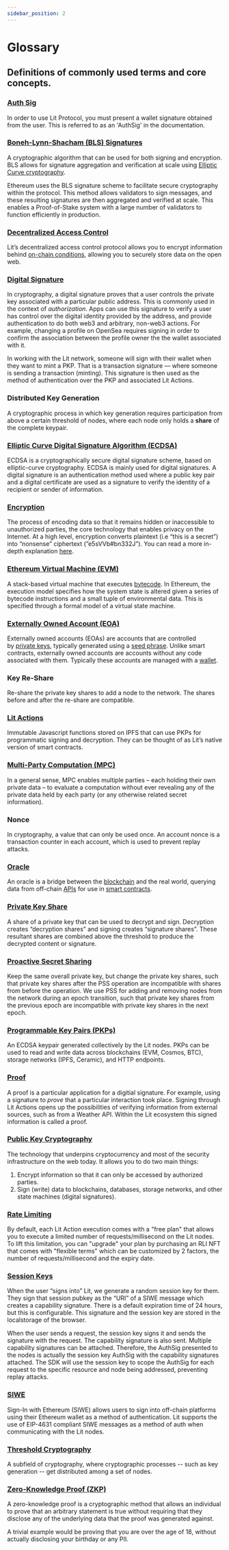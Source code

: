 ```yaml
---
sidebar_position: 2
---
```


# Glossary

## Definitions of commonly used terms and core concepts.

### **[Auth Sig](/SDK/Explanation/WalletSigs/authSig#authsigs)**
In order to use Lit Protocol, you must present a wallet signature obtained from the user. This is referred to as an 'AuthSig' in the documentation.
### **[Boneh-Lynn-Shacham (BLS) Signatures](https://medium.com/cryptoadvance/bls-signatures-better-than-schnorr-5a7fe30ea716)**
A cryptographic algorithm that can be used for both signing and encryption. BLS allows for signature aggregation and verification at scale using [Elliptic Curve cryptography](https://en.wikipedia.org/wiki/Elliptic-curve_cryptography).

Ethereum uses the BLS signature scheme to facilitate secure cryptography within the protocol. This method allows validators to sign messages, and these resulting signatures are then aggregated and verified at scale. This enables a Proof-of-Stake system with a large number of validators to function efficiently in production.
### **[Decentralized Access Control](/coreConcepts/accessControl/intro)**
Lit’s decentralized access control protocol allows you to encrypt information behind [on-chain conditions](https://developer.litprotocol.com/coreConcepts/accessControl/intro), allowing you to securely store data on the open web.
### **[Digital Signature](/coreConcepts/LitActionsAndPKPs/litActions#signing)**
In cryptography, a digital signature proves that a user controls the private key associated with a particular public address. This is commonly used in the context of *authorization*. Apps can use this signature to verify a user has control over the digital identity provided by the address, and provide authentication to do both web3 and arbitrary, non-web3 actions. For example, changing a profile on OpenSea requires signing in order to confirm the association between the profile owner the the wallet associated with it.

In working with the Lit network, someone will sign with their wallet when they want to mint a PKP. That is a transaction signature — where someone is sending a transaction (minting). This signature is then used as the method of authentication over the PKP and associated Lit Actions.
### **Distributed Key Generation**
A cryptographic process in which key generation requires participation from above a certain threshold of nodes, where each node only holds a ******share****** of the complete keypair.
### **[Elliptic Curve Digital Signature Algorithm (ECDSA)](https://blog.cloudflare.com/ecdsa-the-digital-signature-algorithm-of-a-better-internet/)**
ECDSA is a cryptographically secure digital signature scheme, based on elliptic-curve cryptography. ECDSA is mainly used for digital signatures. A digital signature is an authentication method used where a public key pair and a digital certificate are used as a signature to verify the identity of a recipient or sender of information.
### **[Encryption](/SDK/Explanation/encryption)**
The process of encoding data so that it remains hidden or inaccessible to unauthorized parties, the core technology that enables privacy on the Internet. At a high level, encryption converts plaintext (i.e “this is a secret”) into “nonsense” ciphertext (”e5sVVb#bn332J”). You can read a more in-depth explanation [here](https://www.cloudflare.com/learning/ssl/what-is-encryption/).
### **[Ethereum Virtual Machine (EVM)](/coreConcepts/accessControl/EVM/basicExamples)**
A stack-based virtual machine that executes [bytecode](https://ethereum.org/en/glossary/#bytecode). In Ethereum, the execution model specifies how the system state is altered given a series of bytecode instructions and a small tuple of environmental data. This is specified through a formal model of a virtual state machine.
### **[Externally Owned Account (EOA)](https://ethereum.org/en/developers/docs/accounts/)**
Externally owned accounts (EOAs) are accounts that are controlled by [private keys](https://ethereum.org/en/glossary/#private-key), typically generated using a [seed phrase](https://ethereum.org/en/glossary/#hd-wallet-seed). Unlike smart contracts, externally owned accounts are accounts without any code associated with them. Typically these accounts are managed with a [wallet](https://ethereum.org/en/glossary/#wallet).
### **Key Re-Share**
Re-share the private key shares to add a node to the network. The shares before and after the re-share are compatible.
### **[Lit Actions](/coreConcepts/LitActionsAndPKPs/litActions#what-are-lit-actions)**
Immutable Javascript functions stored on IPFS that can use PKPs for programmatic signing and decryption. They can be thought of as Lit’s native version of smart contracts.
### **[Multi-Party Computation (MPC)](https://eprint.iacr.org/2020/300.pdf)**
In a general sense, MPC enables multiple parties – each holding their own private data – to evaluate a computation without ever revealing any of the private data held by each party (or any otherwise related secret information).
### **Nonce**
In cryptography, a value that can only be used once. An account nonce is a transaction counter in each account, which is used to prevent replay attacks.
### **[Oracle](https://cointelegraph.com/blockchain-for-beginners/what-is-a-blockchain-oracle-and-how-does-it-work)**
An oracle is a bridge between the [blockchain](https://ethereum.org/en/glossary/#blockchain) and the real world, querying data from off-chain [APIs](https://ethereum.org/en/glossary/#api) for use in [smart contracts](https://ethereum.org/en/glossary/#smart-contract).
### **[Private Key Share](/Introduction/howItWorks)**
A share of a private key that can be used to decrypt and sign.  Decryption creates “decryption shares” and signing creates “signature shares”. These resultant shares are combined above the threshold to produce the decrypted content or signature.
### **[Proactive Secret Sharing](https://www.youtube.com/watch?v=iOqU2DySmeU&t=594s)**
Keep the same overall private key, but change the private key shares, such that private key shares after the PSS operation are incompatible with shares from before the operation.  We use PSS for adding and removing nodes from the network during an epoch transition, such that private key shares from the previous epoch are incompatible with private key shares in the next epoch.
### **[Programmable Key Pairs (PKPs)](/coreConcepts/LitActionsAndPKPs/PKPs#what-are-programmable-key-pairs-pkps)**
An ECDSA keypair generated collectively by the Lit nodes. PKPs can be used to read and write data across blockchains (EVM, Cosmos, BTC), storage networks (IPFS, Ceramic), and HTTP endpoints.
### **[Proof](/coreConcepts/LitActionsAndPKPs/litActions#proofs)**
A proof is a particular application for a digitial signature. For example, using a signature to *prove* that a particular interaction took place. Signing through Lit Actions opens up the possibilities of verifying information from external sources, such as from a Weather API. Within the Lit ecosystem this signed information is called a proof.
### **[Public Key Cryptography](/Introduction/whatIsLitProtocol#decentralized-cryptography)**
The technology that underpins cryptocurrency and most of the security infrastructure on the web today. It allows you to do two main things:

1. Encrypt information so that it can only be accessed by authorized parties.
2. Sign (write) data to blockchains, databases, storage networks, and other state machines (digital signatures).
### **[Rate Limiting](https://explorer.litprotocol.com/rlis)**
By default, each Lit Action execution comes with a "free plan" that allows you to execute a limited number of requests/millisecond on the Lit nodes. To lift this limitation, you can "upgrade" your plan by purchasing an RLI NFT that comes with "flexible terms" which can be customized by 2 factors, the number of requests/millisecond and the expiry date. 
### **[Session Keys](/SDK/Explanation/WalletSigs/sessionSigs)**
When the user “signs into” Lit, we generate a random session key for them. They sign that session pubkey as the “URI” of a SIWE message which creates a capability signature. There is a default expiration time of 24 hours, but this is configurable. This signature and the session key are stored in the localstorage of the browser.

When the user sends a request, the session key signs it and sends the signature with the request. The capability signature is also sent. Multiple capability signatures can be attached. Therefore, the AuthSig presented to the nodes is actually the session key AuthSig with the capability signatures attached. The SDK will use the session key to scope the AuthSig for each request to the specific resource and node being addressed, preventing replay attacks.
### **[SIWE](/coreconcepts/accesscontrol/evm/siwe/)**
Sign-In with Ethereum (SIWE) allows users to sign into off-chain platforms using their Ethereum wallet as a method of authentication. Lit supports the use of EIP-4631 compliant SIWE messages as a method of auth when communicating with the Lit nodes.
### **[Threshold Cryptography](/Introduction/howItWorks#threshold-cryptography)**
A subfield of cryptography, where cryptographic processes -- such as key generation -- get distributed among a set of nodes.
### **[Zero-Knowledge Proof (ZKP)](https://ethereum.org/en/zero-knowledge-proofs/)**
A zero-knowledge proof is a cryptographic method that allows an individual to prove that an arbitrary statement is true without requiring that they disclose any of the underlying data that the proof was generated against.

A trivial example would be proving that you are over the age of 18, without actually disclosing your birthday or any PII.